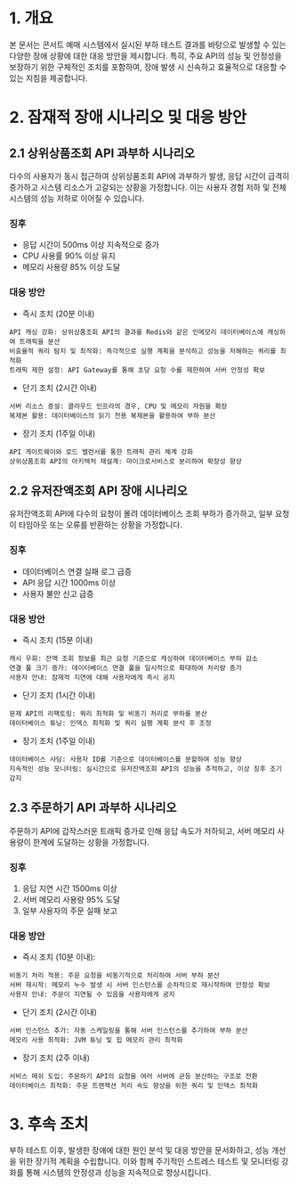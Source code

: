 
# 1. 개요
본 문서는 콘서트 예매 시스템에서 실시된 부하 테스트 결과를 바탕으로 발생할 수 있는 다양한 장애 상황에 대한 대응 방안을 제시합니다. 특히, 주요 API의 성능 및 안정성을 보장하기 위한 구체적인 조치를 포함하여, 장애 발생 시 신속하고 효율적으로 대응할 수 있는 지침을 제공합니다.

# 2. 잠재적 장애 시나리오 및 대응 방안

## 2.1 상위상품조회 API 과부하 시나리오
다수의 사용자가 동시 접근하여 상위상품조회 API에 과부하가 발생, 응답 시간이 급격히 증가하고 시스템 리소스가 고갈되는 상황을 가정합니다. 이는 사용자 경험 저하 및 전체 시스템의 성능 저하로 이어질 수 있습니다.

### 징후
- 응답 시간이 500ms 이상 지속적으로 증가
- CPU 사용률 90% 이상 유지
- 메모리 사용량 85% 이상 도달

### 대응 방안
- 즉시 조치 (20분 이내)

```
API 캐싱 강화: 상위상품조회 API의 결과를 Redis와 같은 인메모리 데이터베이스에 캐싱하여 트래픽을 분산
비효율적 쿼리 탐지 및 최적화: 즉각적으로 실행 계획을 분석하고 성능을 저해하는 쿼리를 최적화
트래픽 제한 설정: API Gateway를 통해 초당 요청 수를 제한하여 서버 안정성 확보
```


- 단기 조치 (2시간 이내)
```
서버 리소스 증설: 클라우드 인프라의 경우, CPU 및 메모리 자원을 확장
복제본 활용: 데이터베이스의 읽기 전용 복제본을 활용하여 부하 분산
```
- 장기 조치 (1주일 이내)
```
API 게이트웨이와 로드 밸런서를 통한 트래픽 관리 체계 강화
상위상품조회 API의 아키텍처 재설계: 마이크로서비스로 분리하여 확장성 향상
```

## 2.2 유저잔액조회 API 장애 시나리오
유저잔액조회 API에 다수의 요청이 몰려 데이터베이스 조회 부하가 증가하고, 일부 요청이 타임아웃 또는 오류를 반환하는 상황을 가정합니다.

### 징후
- 데이터베이스 연결 실패 로그 급증
- API 응답 시간 1000ms 이상
- 사용자 불만 신고 급증


### 대응 방안

- 즉시 조치 (15분 이내)
```
캐시 우회: 잔액 조회 정보를 최근 요청 기준으로 캐싱하여 데이터베이스 부하 감소
연결 풀 크기 증가: 데이터베이스 연결 풀을 일시적으로 확대하여 처리량 증가
사용자 안내: 잠재적 지연에 대해 사용자에게 즉시 공지
```

- 단기 조치 (1시간 이내)
```
문제 API의 리팩토링: 쿼리 최적화 및 비동기 처리로 부하를 분산
데이터베이스 튜닝: 인덱스 최적화 및 쿼리 실행 계획 분석 후 조정
```

- 장기 조치 (1주일 이내)
```
데이터베이스 샤딩: 사용자 ID를 기준으로 데이터베이스를 분할하여 성능 향상
지속적인 성능 모니터링: 실시간으로 유저잔액조회 API의 성능을 추적하고, 이상 징후 조기 감지
```

## 2.3 주문하기 API 과부하 시나리오
주문하기 API에 갑작스러운 트래픽 증가로 인해 응답 속도가 저하되고, 서버 메모리 사용량이 한계에 도달하는 상황을 가정합니다.


### 징후
1. 응답 지연 시간 1500ms 이상
2. 서버 메모리 사용량 95% 도달
3. 일부 사용자의 주문 실패 보고


### 대응 방안

- 즉시 조치 (10분 이내):
```
비동기 처리 적용: 주문 요청을 비동기적으로 처리하여 서버 부하 분산
서버 재시작: 메모리 누수 발생 시 서버 인스턴스를 순차적으로 재시작하여 안정성 확보
사용자 안내: 주문이 지연될 수 있음을 사용자에게 공지
```


- 단기 조치 (2시간 이내)
```
서버 인스턴스 추가: 자동 스케일링을 통해 서버 인스턴스를 추가하여 부하 분산
메모리 사용 최적화: JVM 튜닝 및 힙 메모리 관리 최적화
```

- 장기 조치 (2주 이내)

```
서비스 메쉬 도입: 주문하기 API의 요청을 여러 서버에 균등 분산하는 구조로 전환
데이터베이스 최적화: 주문 트랜잭션 처리 속도 향상을 위한 쿼리 및 인덱스 최적화
```

# 3. 후속 조치
부하 테스트 이후, 발생한 장애에 대한 원인 분석 및 대응 방안을 문서화하고, 성능 개선을 위한 장기적 계획을 수립합니다. 이와 함께 주기적인 스트레스 테스트 및 모니터링 강화를 통해 시스템의 안정성과 성능을 지속적으로 향상시킵니다.
